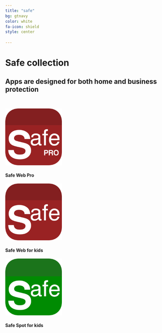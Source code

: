 ```yaml
---
title: "safe"
bg: gtnavy
color: white
fa-icon: shield
style: center

---
```


# Safe collection

## Apps are designed for both home and business protection

&nbsp;

<div class="container">
<div class="row">
  <div class="column full">
	<a href="https://safewebpro.bobgoo.com"><img width="180" src="img/Icon-Safe-Web-Pro-512.png" alt="" title="" /></a><br>
	<h4>Safe Web Pro</h4>
  </div>
</div>  
<div class="row">
  <div class="column full">
	<a href="https://safeweb.bobgoo.com"><img width="180" src="img/Icon-Safe-Web-for-kids-512.png" alt="" title="" /></a><br>
	<h4>Safe Web for kids</h4>
  </div>
</div>  
<div class="row">
  <div class="column full">
	<a href="https://safespot.bobgoo.com"><img width="180" src="img/Icon-Safe-Spot-512.png" alt="" title="" /></a><br>
	<h4>Safe Spot for kids</h4>
  </div>
</div>  
</div>